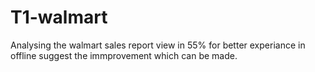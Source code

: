 # T1-walmart
Analysing the walmart sales report
view in 55% for better experiance in offline 
suggest the immprovement which can be made.
